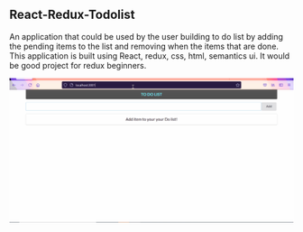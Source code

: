 <h2>React-Redux-Todolist</h2>

</p> An application that could be used by the user building to do list by adding the pending items to the list and removing when the items that are done. This application is built using React, redux, css, html, semantics ui. It would be good
project for redux beginners. </p>

![alt text](https://github.com/archi14/React-Redux-Todolist/blob/master/Animation2.gif "Application working")   


